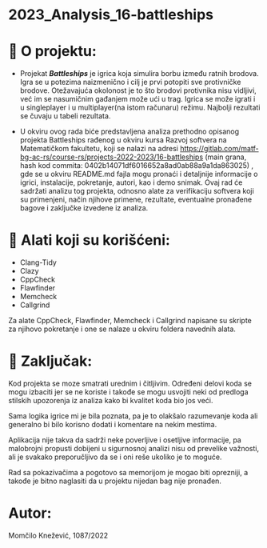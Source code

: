 # 2023_Analysis_16-battleships

# :memo: O projektu:
- Projekat ***Battleships*** je igrica koja simulira borbu između ratnih brodova. Igra se u potezima naizmenično i cilj je prvi potopiti sve protivničke brodove. Otežavajuća okolonost je to što brodovi protivnika nisu vidljivi, već im se nasumičnim gađanjem može ući u trag. Igrica se može igrati i u singleplayer i u multiplayer(na istom računaru) režimu. Najbolji rezultati se čuvaju u tabeli rezultata.
  
- U okviru ovog rada biće predstavljena analiza prethodno opisanog projekta Battleships rađenog u okviru kursa Razvoj softvera na Matematičkom fakultetu, koji se nalazi na adresi https://gitlab.com/matf-bg-ac-rs/course-rs/projects-2022-2023/16-battleships (main grana, hash kod commita: 0402b14071df6016652a8ad0ab88a9a1da863025) , gde se u okviru README.md fajla mogu pronaći i detaljnije informacije o igrici, instalacije, pokretanje, autori, kao i demo snimak. Ovaj rad će sadržati analizu tog projekta, odnosno alate za verifikaciju softvera koji su primenjeni, način njihove primene, rezultate, eventualne pronađene bagove i zaključke izvedene iz analiza.



# :wrench: Alati koji su korišćeni:
* Clang-Tidy
* Clazy
* CppCheck
* Flawfinder
* Memcheck
* Callgrind

Za alate CppCheck, Flawfinder, Memcheck i Callgrind napisane su skripte za njihovo pokretanje i one se nalaze u okviru foldera navednih alata.



# :memo: Zaključak:
Kod projekta se moze smatrati urednim i čitljivim. Određeni delovi koda se mogu izbaciti jer se ne koriste i takođe se mogu usvojiti neki od predloga stilskih upozorenja iz analiza kako bi kvalitet koda bio jos veći. 

Sama logika igrice mi je bila poznata, pa je to olakšalo razumevanje koda ali generalno bi bilo korisno dodati i komentare na nekim mestima.

Aplikacija nije takva da sadrži neke poverljive i osetljive informacije, pa malobrojni propusti dobijeni u sigurnosnoj analizi nisu od prevelike važnosti, ali je svakako preporučljivo da se i oni reše ukoliko je to moguće. 

Rad sa pokazivačima a pogotovo sa memorijom je mogao biti oprezniji, a takođe je bitno naglasiti da u projektu nijedan bag nije pronađen.



# Autor:
Momčilo Knežević, 1087/2022
